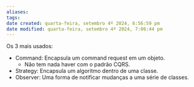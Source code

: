 ```yaml
---
aliases: 
tags: 
date created: quarta-feira, setembro 4º 2024, 6:56:59 pm
date modified: quarta-feira, setembro 4º 2024, 7:06:44 pm
---
```

Os 3 mais usados:
- Command: Encapsula um command request em um objeto.
	- Não tem nada haver com o padrão CQRS.
- Strategy: Encapsula um algoritmo dentro de uma classe.
- Observer: Uma forma de notificar mudanças a uma série de classes.